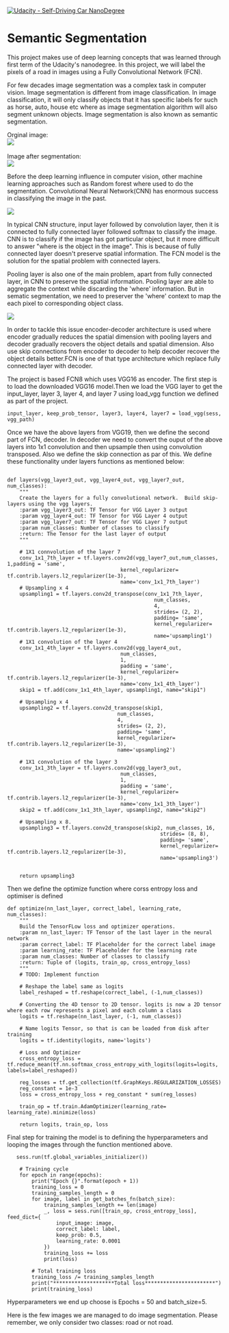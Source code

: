 [![Udacity - Self-Driving Car NanoDegree](https://s3.amazonaws.com/udacity-sdc/github/shield-carnd.svg)](http://www.udacity.com/drive)
# Semantic Segmentation
This project makes use of deep learning concepts that was learned through first term of the Udacity's nanodegree. In this project, we will label the pixels of a road in images using a Fully Convolutional Network (FCN).

For few decades image segmentation was a complex task in computer vision. Image segmentation is different from image classification. In image classification, it will only classify objects that it has specific labels for such as horse, auto, house etc where as image segmentation algorithm will also segment unknown objects. Image segmentation is also known as semantic segmentation.

Orginal image:
<br/>
<img src="images/orginal_image.jpg"/>
<br/>
<br/>
Image after segmentation:
<br/>
<img src="images/orginal_after_seg.png"/>

Before the deep learning influence in computer vision, other machine learning approaches such as Random forest where used to do the segmentation. Convolutional Neural Network(CNN) has enormous success in classifying the image in the past.

<img src="images/cnn.jpeg"/>


In typical CNN structure, input layer followed by convolution layer, then it is connected to fully connected layer followed softmax to classify the image. CNN is to classify if the image has got particular object, but it more difficult to answer "where is the object in the image". This is because of fully connected layer doesn't preserve spatial information. The FCN model is the solution for the spatial problem with connected layers.

Pooling layer is also one of the main problem, apart from fully connected layer, in CNN to preserve the spatial information. Pooling layer are able to aggregate the context while discarding the 'where' information. But in sematic segmentation, we need to preserver the 'where' context to map the each pixel to corresponding object class.

<img src="images/fcn.png"/>

In order to tackle this issue encoder-decoder architecture is used where encoder gradually reduces the spatial dimension with pooling layers and decoder gradually recovers the object details and spatial dimension. Also use skip connections from encoder to decoder to help decoder recover the object details better.FCN is one of that type architecture which replace fully connected layer with decoder.


The project is based FCN8 which uses VGG16 as encoder. The first step is to load the downloaded VGG16 model.Then we load the VGG layer to get the input_layer, layer 3, layer 4, and layer 7 using load_vgg function we defined as part of the project.
```
input_layer, keep_prob_tensor, layer3, layer4, layer7 = load_vgg(sess, vgg_path)
```

Once we have the above layers from VGG19, then we define the second part of FCN, decoder. In decoder we need to convert the ouput of the above layers into 1x1 convolution and then upsample then using convolution transposed. Also we define the skip connection as par of this. We define these functionality under layers functions as mentioned below:
```

def layers(vgg_layer3_out, vgg_layer4_out, vgg_layer7_out, num_classes):
    """
    Create the layers for a fully convolutional network.  Build skip-layers using the vgg layers.
    :param vgg_layer3_out: TF Tensor for VGG Layer 3 output
    :param vgg_layer4_out: TF Tensor for VGG Layer 4 output
    :param vgg_layer7_out: TF Tensor for VGG Layer 7 output
    :param num_classes: Number of classes to classify
    :return: The Tensor for the last layer of output
    """
    
    # 1X1 connvolution of the layer 7
    conv_1x1_7th_layer = tf.layers.conv2d(vgg_layer7_out,num_classes, 1,padding = 'same',
                                     kernel_regularizer= tf.contrib.layers.l2_regularizer(1e-3),
                                     name='conv_1x1_7th_layer')
    # Upsampling x 4
    upsampling1 = tf.layers.conv2d_transpose(conv_1x1_7th_layer,
                                                num_classes,
                                                4,
                                                strides= (2, 2),
                                                padding= 'same',
                                                kernel_regularizer= tf.contrib.layers.l2_regularizer(1e-3),
                                                name='upsampling1')
    # 1X1 convolution of the layer 4
    conv_1x1_4th_layer = tf.layers.conv2d(vgg_layer4_out,
                                     num_classes,
                                     1,
                                     padding = 'same',
                                     kernel_regularizer= tf.contrib.layers.l2_regularizer(1e-3),
                                     name='conv_1x1_4th_layer')
    skip1 = tf.add(conv_1x1_4th_layer, upsampling1, name="skip1")

    # Upsampling x 4
    upsampling2 = tf.layers.conv2d_transpose(skip1,
                                    num_classes,
                                    4,
                                    strides= (2, 2),
                                    padding= 'same',
                                    kernel_regularizer= tf.contrib.layers.l2_regularizer(1e-3),
                                    name='upsampling2')

    # 1X1 convolution of the layer 3
    conv_1x1_3th_layer = tf.layers.conv2d(vgg_layer3_out,
                                     num_classes,
                                     1,
                                     padding = 'same',
                                     kernel_regularizer= tf.contrib.layers.l2_regularizer(1e-3),
                                     name='conv_1x1_3th_layer')
    skip2 = tf.add(conv_1x1_3th_layer, upsampling2, name="skip2")

    # Upsampling x 8.
    upsampling3 = tf.layers.conv2d_transpose(skip2, num_classes, 16,
                                                  strides= (8, 8),
                                                  padding= 'same',
                                                  kernel_regularizer= tf.contrib.layers.l2_regularizer(1e-3),
                                                  name='upsampling3')


    return upsampling3
```
Then we define the optimize function where corss entropy loss and optimiser is defined
```
def optimize(nn_last_layer, correct_label, learning_rate, num_classes):
    """
    Build the TensorFLow loss and optimizer operations.
    :param nn_last_layer: TF Tensor of the last layer in the neural network
    :param correct_label: TF Placeholder for the correct label image
    :param learning_rate: TF Placeholder for the learning rate
    :param num_classes: Number of classes to classify
    :return: Tuple of (logits, train_op, cross_entropy_loss)
    """
    # TODO: Implement function

    # Reshape the label same as logits 
    label_reshaped = tf.reshape(correct_label, (-1,num_classes))

    # Converting the 4D tensor to 2D tensor. logits is now a 2D tensor where each row represents a pixel and each column a class
    logits = tf.reshape(nn_last_layer, (-1, num_classes))

    # Name logits Tensor, so that is can be loaded from disk after training
    logits = tf.identity(logits, name='logits')

    # Loss and Optimizer
    cross_entropy_loss = tf.reduce_mean(tf.nn.softmax_cross_entropy_with_logits(logits=logits, labels=label_reshaped))

    reg_losses = tf.get_collection(tf.GraphKeys.REGULARIZATION_LOSSES)
    reg_constant = 1e-3
    loss = cross_entropy_loss + reg_constant * sum(reg_losses)

    train_op = tf.train.AdamOptimizer(learning_rate= learning_rate).minimize(loss)    
    
    return logits, train_op, loss
```
Final step for training the model is to defining the hyperparameters and looping the images through the function mentioned above.
```   
   sess.run(tf.global_variables_initializer())
    
    # Training cycle
    for epoch in range(epochs):
        print("Epoch {}".format(epoch + 1))
        training_loss = 0
        training_samples_length = 0
        for image, label in get_batches_fn(batch_size):
            training_samples_length += len(image)
            _, loss = sess.run([train_op, cross_entropy_loss], feed_dict={
                input_image: image,
                correct_label: label,
                keep_prob: 0.5,
                learning_rate: 0.0001
            })
            training_loss += loss
            print(loss)
        
        # Total training loss
        training_loss /= training_samples_length
        print("********************Total loss***********************")
        print(training_loss)
 ```
Hyperparameters we end up choose is Epochs = 50 and batch_size=5.

Here is the few images we are managed to do image segmentation. Please remember, we only consider two classes: road or not road.
